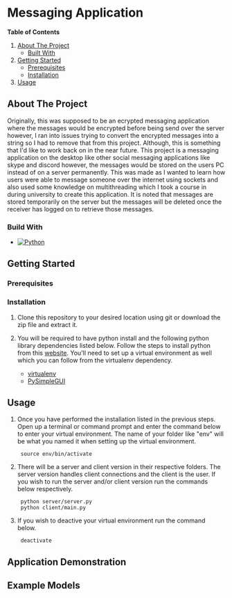 # Messaging Application

<!-- TABLE OF CONTENTS -->
**Table of Contents**
<ol>
  <li>
    <a href="#about-the-project">About The Project</a>
    <ul>
      <li><a href="#built-with">Built With</a></li>
    </ul>
  </li>
  <li>
    <a href="#getting-started">Getting Started</a>
    <ul>
      <li><a href="#prerequisites">Prerequisites</a></li>
      <li><a href="#installation">Installation</a></li>
    </ul>
  </li>
  <li><a href="#usage">Usage</a></li>
</ol>

<!-- ABOUT THE PROJECT -->
## About The Project

Originally, this was supposed to be an ecrypted messaging application where the messages would be encrypted before being send over the server however, I ran into issues trying to convert the encrypted messages into a string so I had to remove that from this project. Although, this is something that I'd like to work back on in the near future. This project is a messaging application on the desktop like other social messaging applications like skype and discord however, the messages would be stored on the users PC instead of on a server permanently. This was made as I wanted to learn how users were able to message someone over the internet using sockets and also used some knowledge on multithreading which I took a course in during university to create this application. It is noted that messages are stored temporarily on the server but the messages will be deleted once the receiver has logged on to retrieve those messages.

### Build With

* [![Python][python]][Python-url]

<!-- GETTING STARTED -->
## Getting Started

### Prerequisites

### Installation

1. Clone this repository to your desired location using git or download the zip file and extract it.

2. You will be required to have python install and the following python library dependencies listed below. Follow the steps to install python from this [website](https://realpython.com/installing-python/). You'll need to set up a virtual environment as well which you can follow from the virtualenv dependency.

	* [virtualenv](https://www.freecodecamp.org/news/how-to-setup-virtual-environments-in-python/)
	* [PySimpleGUI](https://pypi.org/project/PySimpleGUI/)

<!-- USAGE EXAMPLES -->
## Usage

1. Once you have performed the installation listed in the previous steps. Open up a terminal or command prompt and enter the command below to enter your virtual environment. The name of your folder like "env" will be what you named it when setting up the virtual environment.

		source env/bin/activate

2. There will be a server and client version in their respective folders. The server version handles client connections and the client is the user. If you wish to run the server and/or client version run the commands below respectively.

		python server/server.py
		python client/main.py

3. If you wish to deactive your virtual environment run the command below.

		deactivate

<!-- Example -->
## Application Demonstration

## Example Models

<!-- MARKDOWN LINKS & IMAGES -->
<!-- https://www.markdownguide.org/basic-syntax/#reference-style-links -->

[python]: https://img.shields.io/badge/Python-3776AB?style=for-the-badge&logo=Python&logoColor=yellow
[Python-url]: https://www.python.org/